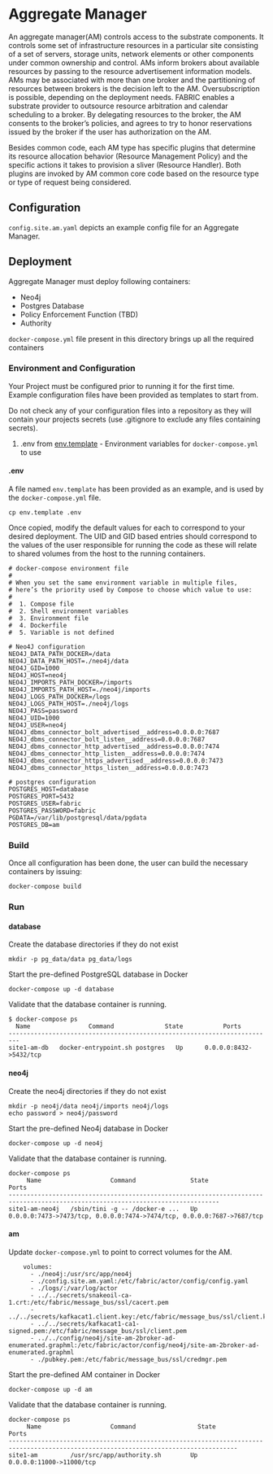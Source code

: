 # Aggregate Manager
An aggregate manager(AM) controls access to the substrate components. It controls some set of infrastructure resources in a particular site consisting of a set of servers, storage units, network elements or other components under common ownership and control. AMs inform brokers about available resources by passing to the resource advertisement information models. AMs may be associated with more than one broker and the partitioning of resources between brokers is the decision left to the AM. Oversubscription is possible, depending on the deployment needs.
FABRIC enables a substrate provider to outsource resource arbitration and calendar scheduling to a broker. By delegating resources to the broker, the AM consents to the broker’s policies, and agrees to try to honor reservations issued by the broker if the user has authorization on the AM. 

Besides common code, each AM type has specific plugins that determine its resource allocation behavior (Resource Management Policy) and the specific actions it takes to provision a sliver (Resource Handler). Both plugins are invoked by AM common core code based on the resource type or type of request being considered.

## Configuration
`config.site.am.yaml` depicts an example config file for an Aggregate Manager.

## Deployment
Aggregate Manager must deploy following containers:
- Neo4j
- Postgres Database
- Policy Enforcement Function (TBD)
- Authority

`docker-compose.yml` file present in this directory brings up all the required containers

### Environment and Configuration

Your Project must be configured prior to running it for the first time. Example configuration files have been provided as templates to start from.

Do not check any of your configuration files into a repository as they will contain your projects secrets (use .gitignore to exclude any files containing secrets).

1. .env from [env.template](env.template) - Environment variables for `docker-compose.yml` to use

#### .env
A file named `env.template` has been provided as an example, and is used by the `docker-compose.yml` file.
```
cp env.template .env
```
Once copied, modify the default values for each to correspond to your desired deployment. The UID and GID based entries should correspond to the values of the user responsible for running the code as these will relate to shared volumes from the host to the running containers.
```
# docker-compose environment file
#
# When you set the same environment variable in multiple files,
# here’s the priority used by Compose to choose which value to use:
#
#  1. Compose file
#  2. Shell environment variables
#  3. Environment file
#  4. Dockerfile
#  5. Variable is not defined

# Neo4J configuration
NEO4J_DATA_PATH_DOCKER=/data
NEO4J_DATA_PATH_HOST=./neo4j/data
NEO4J_GID=1000
NEO4J_HOST=neo4j
NEO4J_IMPORTS_PATH_DOCKER=/imports
NEO4J_IMPORTS_PATH_HOST=./neo4j/imports
NEO4J_LOGS_PATH_DOCKER=/logs
NEO4J_LOGS_PATH_HOST=./neo4j/logs
NEO4J_PASS=password
NEO4J_UID=1000
NEO4J_USER=neo4j
NEO4J_dbms_connector_bolt_advertised__address=0.0.0.0:7687
NEO4J_dbms_connector_bolt_listen__address=0.0.0.0:7687
NEO4J_dbms_connector_http_advertised__address=0.0.0.0:7474
NEO4J_dbms_connector_http_listen__address=0.0.0.0:7474
NEO4J_dbms_connector_https_advertised__address=0.0.0.0:7473
NEO4J_dbms_connector_https_listen__address=0.0.0.0:7473

# postgres configuration
POSTGRES_HOST=database
POSTGRES_PORT=5432
POSTGRES_USER=fabric
POSTGRES_PASSWORD=fabric
PGDATA=/var/lib/postgresql/data/pgdata
POSTGRES_DB=am
```
### Build
Once all configuration has been done, the user can build the necessary containers by issuing:
```
docker-compose build
```
### Run
#### database
Create the database directories if they do not exist
```
mkdir -p pg_data/data pg_data/logs

```
Start the pre-defined PostgreSQL database in Docker
```
docker-compose up -d database
```
Validate that the database container is running.
```
$ docker-compose ps
  Name                Command              State           Ports
-------------------------------------------------------------------------
site1-am-db   docker-entrypoint.sh postgres   Up      0.0.0.0:8432->5432/tcp

```
#### neo4j
Create the neo4j directories if they do not exist
```
mkdir -p neo4j/data neo4j/imports neo4j/logs
echo password > neo4j/password
```
Start the pre-defined Neo4j database in Docker
```
docker-compose up -d neo4j
```
Validate that the database container is running.
```
docker-compose ps
     Name                   Command               State                                   Ports
--------------------------------------------------------------------------------------------------------------------------------
site1-am-neo4j   /sbin/tini -g -- /docker-e ...   Up      0.0.0.0:7473->7473/tcp, 0.0.0.0:7474->7474/tcp, 0.0.0.0:7687->7687/tcp
```
#### am
Update `docker-compose.yml` to point to correct volumes for the AM.

```
    volumes:
      - ./neo4j:/usr/src/app/neo4j
      - ./config.site.am.yaml:/etc/fabric/actor/config/config.yaml
      - ./logs/:/var/log/actor
      - ../../secrets/snakeoil-ca-1.crt:/etc/fabric/message_bus/ssl/cacert.pem
      - ../../secrets/kafkacat1.client.key:/etc/fabric/message_bus/ssl/client.key
      - ../../secrets/kafkacat1-ca1-signed.pem:/etc/fabric/message_bus/ssl/client.pem
      - ../../config/neo4j/site-am-2broker-ad-enumerated.graphml:/etc/fabric/actor/config/neo4j/site-am-2broker-ad-enumerated.graphml
      - ./pubkey.pem:/etc/fabric/message_bus/ssl/credmgr.pem
```
Start the pre-defined AM container in Docker
```
docker-compose up -d am
```
Validate that the database container is running.
```
docker-compose ps
     Name                   Command                 State                                      Ports
-------------------------------------------------------------------------------------------------------------------------------------
site1-am         /usr/src/app/authority.sh        Up           0.0.0.0:11000->11000/tcp
```
